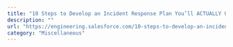 ```yaml
---
title: "10 Steps to Develop an Incident Response Plan You’ll ACTUALLY Use"
description: ""
url: "https://engineering.salesforce.com/10-steps-to-develop-an-incident-response-plan-youll-actually-use-6cc49d9bf94c"
category: "Miscellaneous"
---
```

